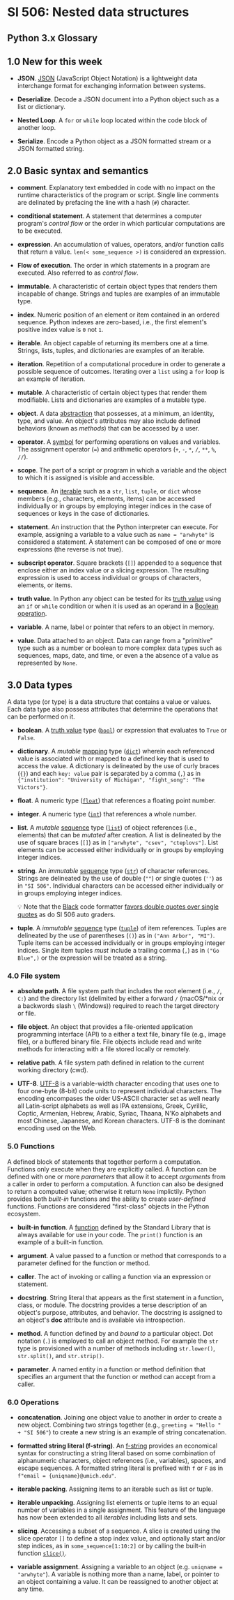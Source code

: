 # SI 506: Nested data structures

## Python 3.x Glossary

## 1.0 New for this week

* __JSON__. [JSON](https://www.json.org/json-en.html) (JavaScript Object Notation) is a lightweight
  data interchange format for exchanging information between systems.

* __Deserialize__. Decode a JSON document into a Python object such as a list or dictionary.

* __Nested Loop__. A `for` or `while` loop located within the code block of another loop.

* __Serialize__. Encode a Python object as a JSON formatted stream or a JSON formatted string.

## 2.0 Basic syntax and semantics

* __comment__. Explanatory text embedded in code with no impact on the runtime
  characteristics of the program or script. Single line comments are delinated by prefacing
  the line with a hash (`#`) character.

* __conditional statement__. A statement that determines a computer program's _control flow_ or the
  order in which particular computations are to be executed.

* __expression__. An accumulation of values, operators, and/or function calls that return a value.
  `len(< some_sequence >)` is considered an expression.

* __Flow of execution__. The order in which statements in a program are executed. Also referred to
   as _control flow_.

* __immutable__. A characteristic of certain object types that renders them incapable of change.
  Strings and tuples are examples of an immutable type.

* __index__. Numeric position of an element or item contained in an ordered sequence. Python
  indexes are zero-based, i.e., the first element's positive index value is `0` not `1`.

* __iterable__. An object capable of returning its members one at a time. Strings, lists, tuples,
  and dictionaries are examples of an iterable.

* __iteration__. Repetition of a computational procedure in order to generate a possible sequence of
  outcomes. Iterating over a `list` using a `for` loop is an example of iteration.

* __mutable__. A characteristic of certain object types that render them modifiable. Lists and
  dictionaries are examples of a mutable type.

* __object__. A data [abstraction](https://docs.python.org/3/reference/datamodel.html#objects-values-and-types)
  that possesses, at a minimum, an identity, type, and value. An object's attributes may also include
  defined behaviors (known as _methods_) that can be accessed by a user.

* __operator__. A [symbol](https://www.w3schools.com/python/python_operators.asp) for performing
  operations on values and variables. The assignment operator (`=`) and arithmetic operators
  (`+`, `-`, `*`, `/`, `**`, `%`, `//`).

* __scope__. The part of a script or program in which a variable and the object to which it is
  assigned is visible and accessible.

* __sequence__. An [iterable](https://docs.python.org/3/glossary.html#term-iterable) such as a
  `str`, `list`, `tuple`, or `dict` whose members (e.g., characters, elements, items) can be
  accessed individually or in groups by employing integer indices in the case of sequences or keys
  in the case of dictionaries.

* __statement__. An instruction that the Python interpreter can execute. For example, assigning a
  variable to a value such as `name = "arwhyte"` is considered a statement. A statement can be
  composed of one or more expressions (the reverse is not true).

* __subscript operator__. Square brackets (`[]`) appended to a sequence that enclose either an
  index value or a slicing expression. The resulting expression is used to access individual or
  groups of characters, elements, or items.

* __truth value__. In Python any object can be tested for its
  [truth value](https://docs.python.org/3/library/stdtypes.html#truth-value-testing) using an `if`
  or `while` condition or when it is used as an operand in a
  [Boolean operation](https://docs.python.org/3/library/stdtypes.html#boolean-operations-and-or-not).

* __variable__. A name, label or pointer that refers to an object in memory.

* __value__. Data attached to an object. Data can range from a "primitive" type such as a
  number or boolean to more complex data types such as sequences, maps, date, and time, or even a
  the absence of a value as represented by `None`.

## 3.0 Data types

A data type (or type) is a data structure that contains a value or values. Each data type also
possess attributes that determine the operations that can be performed on it.

* __boolean__. A [truth value](https://docs.python.org/3/library/stdtypes.html#truth-value-testing)
  type ([`bool`](https://docs.python.org/3/library/functions.html#bool)) or expression that
  evaluates to `True` or `False`.

* __dictionary__. A _mutable_ [mapping](https://docs.python.org/3/glossary.html#term-mapping) type
  ([`dict`](https://docs.python.org/3/library/stdtypes.html#dict)) wherein each referenced value is
  associated with or mapped to a defined key that is used to access the value. A dictionary is
  delineated by the use of curly braces (`{}`) and each `key: value` pair is separated by a comma
  (`,`) as in `{"institution": "University of Michigan", "fight_song": "The Victors"}`.

* __float__. A numeric type ([`float`](https://docs.python.org/3/library/functions.html#float))
  that references a floating point number.

* __integer__. A numeric type ([`int`](https://docs.python.org/3/library/functions.html#int))
  that references a whole number.

* __list__. A _mutable_ [sequence](https://docs.python.org/3/glossary.html#term-sequence) type
  ([`list`](https://docs.python.org/3/library/stdtypes.html#list)) of object references
  (i.e., elements) that can be _mutated_ after creation. A list is delineated by the use of square
  braces (`[]`) as in `["arwhyte", "csev", "cteplovs"]`. List elements can be accessed either
  individually or in groups by employing integer indices.

* __string__. An _immutable_ [sequence](https://docs.python.org/3/glossary.html#term-sequence) type
  ([`str`](https://docs.python.org/3/library/stdtypes.html#str)) of character references. Strings
  are delineated by the use of double (`""`) or single quotes (`''`) as in `"SI 506"`. Individual
  characters can be accessed either individually or in groups employing integer indices.

  :bulb: Note that the [Black](https://github.com/psf/black) code formatter
  [favors double quotes over single quotes](https://black.readthedocs.io/en/stable/the_black_code_style/current_style.html#strings)
  as do SI 506 auto graders.

* __tuple__. A _immutable_ [sequence](https://docs.python.org/3/glossary.html#term-sequence) type
  ([`tuple`](https://docs.python.org/3/library/stdtypes.html#tuple)) of item references. Tuples are
  delineated by the use of parentheses (`()`) as in `("Ann Arbor", "MI")`. Tuple items can be
  accessed individually or in groups employing integer indices. Single item tuples _must_ include a
  trailing comma (`,`) as in `("Go Blue",)` or the expression will be treated as a string.

### 4.0 File system

* __absolute path__. A file system path that includes the root element (i.e., `/`, `C:`) and the
  directory list (delimited by either a forward `/` (macOS/*nix or a backwords slash `\` (Windows))
  required to reach the target directory or file.

* __file object__. An object that provides a file-oriented application programming interface
  (API) to a either a text file, binary file (e.g., image file), or a buffered binary file. File
  objects include read and write methods for interacting with a file stored locally or remotely.

* __relative path__. A file system path defined in relation to the current working directory (cwd).

* __UTF-8__. [UTF-8](https://en.wikipedia.org/wiki/UTF-8) is a variable-width character encoding
  that uses one to four one-byte (8-bit) code units to represent individual characters. The encoding
  encompases the older US-ASCII character set as well nearly all Latin-script alphabets as well as
  IPA extensions, Greek, Cyrillic, Coptic, Armenian, Hebrew, Arabic, Syriac, Thaana, N'Ko alphabets
  and most Chinese, Japanese, and Korean characters. UTF-8 is the dominant encoding used on the Web.

### 5.0 Functions

A defined block of statements that together perform a computation. Functions only execute
when they are explicitly called. A function can be defined with one or more _parameters_ that allow
it to accept _arguments_ from a caller in order to perform a computation. A function can also be
designed to return a computed value; otherwise it return `None` implictily. Python provides both
_built-in_ functions and the ability to create _user-defined_ functions. Functions are considered
"first-class" objects in the Python ecosystem.

* __built-in function__. A [function](https://docs.python.org/3/library/functions.html) defined by
  the Standard Library that is always available for use in your code. The `print()` function is an
  example of a built-in function.

* __argument__. A value passed to a function or method that corresponds to a parameter defined for
  the function or method.

* __caller__. The act of invoking or calling a function via an expression or statement.

* __docstring__. String literal that appears as the first statement in a function, class, or
  module. The docstring provides a terse description of an object's purpose, attributes, and
  behavior. The docstring is assigned to an object's __doc__ attribute and is available via
  introspection.

* __method__. A function defined by and _bound to_ a particular object. Dot notation (`.`) is
  employed to call an object method. For example the `str` type is provisioned with a number of
  methods including `str.lower()`, `str.split()`, and `str.strip()`.

* __parameter__. A named entity in a function or method definition that specifies an argument that
  the function or method can accept from a caller.

### 6.0 Operations

* __concatenation__. Joining one object value to another in order to create a new object. Combining
  two strings together (e.g., `greeting = "Hello " + "SI 506"`) to create a new string is an example
  of string concatenation.

* __formatted string literal (f-string)__. An [f-string](https://docs.python.org/3/reference/lexical_analysis.html#formatted-string-literals)
  provides an economical syntax for constructing a string literal based on some combination of
  alphanumeric characters, object references (i.e., variables), spaces, and escape sequences. A
  formatted string literal is prefixed with `f` or `F` as in `f"email = {uniqname}@umich.edu"`.

* __iterable packing__. Assigning items to an iterable such as list or tuple.

* __iterable unpacking__. Assigning list elements or tuple items to an equal number of variables in
  a single assignment. This feature of the language has now been extended to all _iterables_
  including lists and sets.

* __slicing__. Accessing a subset of a sequence. A slice is created using the slice operator `[]`
  to define a stop index value, and optionally start and/or step indices, as in
  `some_sequence[1:10:2]` or by calling the built-in function
  [`slice()`](https://docs.python.org/3/library/functions.html#slice).

* __variable assignment__. Assigning a variable to an object (e.g. `uniqname = "arwhyte"`).
  A variable is nothing more than a name, label, or pointer to an object containing a value. It can
  be reassigned to another object at any time.
